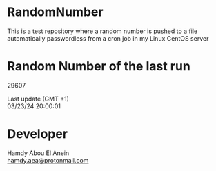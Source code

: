 # RandomNumber    
This is a test repository where a random number is pushed to a file automatically passwordless from a cron job in my Linux CentOS server    
# Random Number of the last run   
29607
      
Last update (GMT +1)    
03/23/24 20:00:01
# Developer    
Hamdy Abou El Anein   
hamdy.aea@protonmail.com
